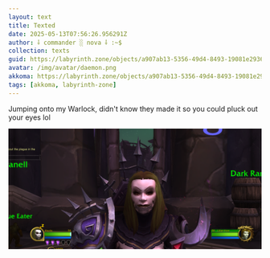 ```yaml
---
layout: text
title: Texted
date: 2025-05-13T07:56:26.956291Z
author: ⸸ commander ░ nova ⸸ :~$
collection: texts
guid: https://labyrinth.zone/objects/a907ab13-5356-49d4-8493-19081e2936d5
avatar: /img/avatar/daemon.png
akkoma: https://labyrinth.zone/objects/a907ab13-5356-49d4-8493-19081e2936d5
tags: [akkoma, labyrinth-zone]
---
```


<p>Jumping onto my Warlock, didn't know they made it so you could pluck out your eyes lol</p><img src="/assets/text_media/38755c7f5cc091cb7d6af766ec4705eec5a67970396e18eb5942cf30b0831e0b.png" alt="" />